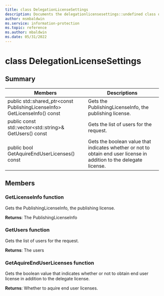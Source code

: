 ```yaml
---
title: class DelegationLicenseSettings 
description: Documents the delegationlicensesettings::undefined class of the Microsoft Information Protection (MIP) SDK.
author: msmbaldwin
ms.service: information-protection
ms.topic: reference
ms.author: mbaldwin
ms.date: 05/31/2022
---
```


# class DelegationLicenseSettings 
  
## Summary
 Members                        | Descriptions                                
--------------------------------|---------------------------------------------
public std::shared_ptr&lt;const PublishingLicenseInfo&gt; GetLicenseInfo() const  |  Gets the PublishingLicenseInfo, the publishing license.
public const std::vector&lt;std::string&gt;& GetUsers() const  |  Gets the list of users for the request.
public bool GetAquireEndUserLicenses() const  |  Gets the boolean value that indicates whether or not to obtain end user license in addition to the delegate license.
  
## Members
  
### GetLicenseInfo function
Gets the PublishingLicenseInfo, the publishing license.

  
**Returns**: The PublishingLicenseInfo
  
### GetUsers function
Gets the list of users for the request.

  
**Returns**: The users
  
### GetAquireEndUserLicenses function
Gets the boolean value that indicates whether or not to obtain end user license in addition to the delegate license.

  
**Returns**: Whether to aquire end user licenses.
